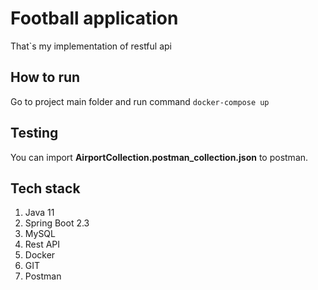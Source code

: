 # Football application
That`s my implementation of restful api

## How to run
Go to project main folder and run command
`docker-compose up`

## Testing
You can import **AirportCollection.postman_collection.json** to postman.


## Tech stack

1. Java 11
2. Spring Boot 2.3
3. MySQL
4. Rest API
5. Docker
6. GIT
7. Postman